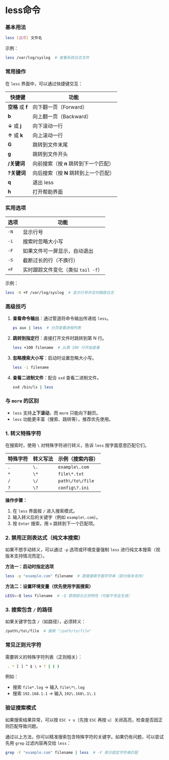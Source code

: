 # less命令



### **基本用法**

```bash
less [选项] 文件名
```

示例：

```bash
less /var/log/syslog  # 查看系统日志文件
```

### **常用操作**

在 `less` 界面中，可以通过快捷键交互：

| 快捷键            | 功能                                  |
| ----------------- | ------------------------------------- |
| **空格** 或 **f** | 向下翻一页（Forward）                 |
| **b**             | 向上翻一页（Backward）                |
| **↓** 或 **j**    | 向下滚动一行                          |
| **↑** 或 **k**    | 向上滚动一行                          |
| **G**             | 跳转到文件末尾                        |
| **g**             | 跳转到文件开头                        |
| **/关键词**       | 向前搜索（按 **n** 跳转到下一个匹配） |
| **?关键词**       | 向后搜索（按 **N** 跳转到上一个匹配） |
| **q**             | 退出 less                             |
| **h**             | 打开帮助界面                          |

### **实用选项**

| 选项 | 功能                               |
| ---- | ---------------------------------- |
| `-N` | 显示行号                           |
| `-i` | 搜索时忽略大小写                   |
| `-F` | 如果文件可一屏显示，自动退出       |
| `-S` | 截断过长的行（不换行）             |
| `+F` | 实时跟踪文件变化（类似 `tail -f`） |

示例：

```bash
less -N +F /var/log/syslog  # 显示行号并实时跟踪日志
```

### **高级技巧**

1. **查看命令输出**：通过管道将命令输出传递给 `less`。

   ```bash
   ps aux | less  # 分页查看进程列表
   ```

2. **跳转到指定行**：直接打开文件时跳转到第 N 行。

   ```bash
   less +100 filename  # 从第 100 行开始查看
   ```

3. **忽略搜索大小写**：启动时设置忽略大小写。

   ```bash
   less -i filename
   ```

4. **查看二进制文件**：配合 `xxd` 查看二进制文件。

   ```bash
   xxd /bin/ls | less
   ```

### **与 `more` 的区别**

- `less` 支持**上下滚动**，而 `more` 只能向下翻页。
- `less` 功能更丰富（搜索、跳转等），推荐优先使用。



### **1. 转义特殊字符**

在搜索时，使用 `\` 对特殊字符进行转义，告诉 `less` 按字面意思匹配它们。

| 特殊字符 | 转义写法 | 示例（搜索内容） |
| -------- | -------- | ---------------- |
| `.`      | `\.`     | `example\.com`   |
| `*`      | `\*`     | `file\*.txt`     |
| `/`      | `\/`     | `path\/to\/file` |
| `?`      | `\?`     | `config\?.ini`   |

**操作步骤：**

1. 在 `less` 界面按 `/` 进入搜索模式。
2. 输入转义后的关键字（例如 `example\.com`）。
3. 按 `Enter` 搜索，用 `n` 跳转到下一个匹配项。

### **2. 禁用正则表达式（纯文本搜索）**

如果不想手动转义，可以通过 `-p` 选项或环境变量强制 `less` 进行纯文本搜索（视版本支持情况而定）。

**方法一：启动时指定选项**

```bash
less -p "example.com" filename  # 直接搜索字面字符串（部分版本支持）
```

**方法二：设置环境变量（优先使用字面搜索）**

```bash
LESS=-Q less filename  # -Q 禁用部分正则特性（可能不完全生效）
```

### **3. 搜索包含 `/` 的路径**

如果关键字包含 `/`（如路径），必须转义：

```bash
/path\/to\/file  # 搜索 "/path/to/file"
```

### **常见正则元字符**

需要转义的特殊字符列表（正则相关）：

```bash
 . * [ ] ^ $ \ + ? | ( )
```

例如：

- 搜索 `file*.log` → 输入 `file\*\.log`
- 搜索 `192.168.1.1` → 输入 `192\.168\.1\.1`

### **验证搜索模式**

如果搜索结果异常，可以按 `ESC + u`（先按 `ESC` 再按 `u`）关闭高亮，检查是否因正则匹配导致问题。

通过以上方法，你可以精准搜索包含特殊字符的关键字。如果仍有问题，可以尝试先用 `grep` 过滤内容再交给 `less`：

```bash
grep -F "example.com" filename | less  # -F 表示固定字符串匹配
```